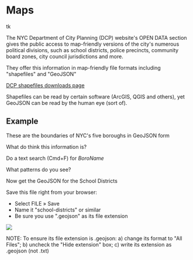 # Maps
tk

The NYC Department of City Planning (DCP) website's OPEN DATA section gives the public access to map-friendly versions of the city's numerous political divisions, such as school districts, police precincts, community board zones, city council jurisdictions and more.

They offer this information in map-friendly file formats including "shapefiles" and "GeoJSON"

[DCP shapefiles downloads page](https://www1.nyc.gov/site/planning/data-maps/open-data/districts-download-metadata.page)

Shapefiles can be read by certain software (ArcGIS, QGIS and others), yet GeoJSON can be read by the human eye (sort of).

## Example
These are the boundaries of NYC's five boroughs in GeoJSON form
[](http://services5.arcgis.com/GfwWNkhOj9bNBqoJ/arcgis/rest/services/nybbwi/FeatureServer/0/query?where=1=1&outFields=*&outSR=4326&f=geojson)

What do think this information is?

Do a text search (Cmd+F) for _BoroName_

What patterns do you see?

Now get the GeoJSON for the School Districts

Save this file right from your browser:
- Select FILE » Save
- Name it "school-districts" or similar
- Be sure you use ".geojson" as its file extension

![](https://i.imgur.com/xTPhZJO.png)

NOTE: To ensure its file extension is .geojson: a) change its format to "All Files"; b) uncheck the "Hide extension" box; c) write its extension as .geojson (not .txt)



